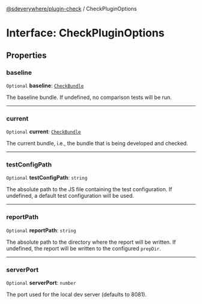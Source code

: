 [@sdeverywhere/plugin-check](../index.md) / CheckPluginOptions

# Interface: CheckPluginOptions

## Properties

### baseline

 `Optional` **baseline**: [`CheckBundle`](CheckBundle.md)

The baseline bundle.  If undefined, no comparison tests will be run.

___

### current

 `Optional` **current**: [`CheckBundle`](CheckBundle.md)

The current bundle, i.e., the bundle that is being developed and checked.

___

### testConfigPath

 `Optional` **testConfigPath**: `string`

The absolute path to the JS file containing the test configuration.  If undefined,
a default test configuration will be used.

___

### reportPath

 `Optional` **reportPath**: `string`

The absolute path to the directory where the report will be written.  If undefined,
the report will be written to the configured `prepDir`.

___

### serverPort

 `Optional` **serverPort**: `number`

The port used for the local dev server (defaults to 8081).
